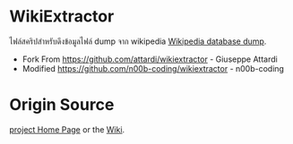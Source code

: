 # WikiExtractor
ไฟล์สคริปสำหรับดึงข้อมูลไฟล์ dump จาก wikipedia [Wikipedia database dump](http://download.wikimedia.org/).
 
- Fork From https://github.com/attardi/wikiextractor - Giuseppe Attardi
- Modified https://github.com/n00b-coding/wikiextractor - n00b-coding

# Origin Source
[project Home Page](http://medialab.di.unipi.it/wiki/Wikipedia_Extractor) or the [Wiki](https://github.com/attardi/wikiextractor/wiki).
